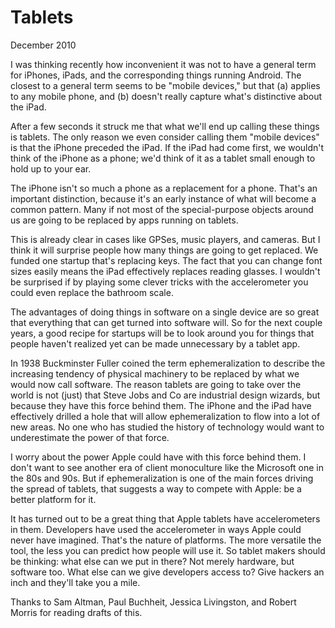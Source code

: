 # Tablets

December 2010

I was thinking recently how inconvenient it was not to have a general term for iPhones, iPads, and the corresponding things running Android. The closest to a general term seems to be "mobile devices," but that (a) applies to any mobile phone, and (b) doesn't really capture what's distinctive about the iPad.

After a few seconds it struck me that what we'll end up calling these things is tablets. The only reason we even consider calling them "mobile devices" is that the iPhone preceded the iPad. If the iPad had come first, we wouldn't think of the iPhone as a phone; we'd think of it as a tablet small enough to hold up to your ear.

The iPhone isn't so much a phone as a replacement for a phone. That's an important distinction, because it's an early instance of what will become a common pattern. Many if not most of the special-purpose objects around us are going to be replaced by apps running on tablets.

This is already clear in cases like GPSes, music players, and cameras. But I think it will surprise people how many things are going to get replaced. We funded one startup that's replacing keys. The fact that you can change font sizes easily means the iPad effectively replaces reading glasses. I wouldn't be surprised if by playing some clever tricks with the accelerometer you could even replace the bathroom scale.

The advantages of doing things in software on a single device are so great that everything that can get turned into software will. So for the next couple years, a good recipe for startups will be to look around you for things that people haven't realized yet can be made unnecessary by a tablet app.

In 1938 Buckminster Fuller coined the term ephemeralization to describe the increasing tendency of physical machinery to be replaced by what we would now call software. The reason tablets are going to take over the world is not (just) that Steve Jobs and Co are industrial design wizards, but because they have this force behind them. The iPhone and the iPad have effectively drilled a hole that will allow ephemeralization to flow into a lot of new areas. No one who has studied the history of technology would want to underestimate the power of that force.

I worry about the power Apple could have with this force behind them. I don't want to see another era of client monoculture like the Microsoft one in the 80s and 90s. But if ephemeralization is one of the main forces driving the spread of tablets, that suggests a way to compete with Apple: be a better platform for it.

It has turned out to be a great thing that Apple tablets have accelerometers in them. Developers have used the accelerometer in ways Apple could never have imagined. That's the nature of platforms. The more versatile the tool, the less you can predict how people will use it. So tablet makers should be thinking: what else can we put in there? Not merely hardware, but software too. What else can we give developers access to? Give hackers an inch and they'll take you a mile.

Thanks to Sam Altman, Paul Buchheit, Jessica Livingston, and Robert Morris for reading drafts of this.